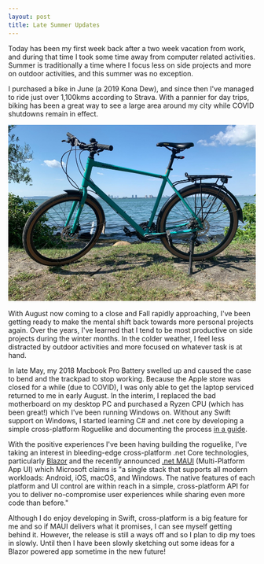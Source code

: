 ```yaml
---
layout: post
title: Late Summer Updates
---
```


Today has been my first week back after a two week vacation from work, and during that time I took some time away from computer related activities. Summer is traditionally a time where I focus less on side projects and more on outdoor activities, and this summer was no exception. 

I purchased a bike in June (a 2019 Kona Dew), and since then I've managed to ride just over 1,100kms according to Strava. With a pannier for day trips, biking has been a great way to see a large area around my city while COVID shutdowns remain in effect.     

![2019 Kona Dew](/img/posts/2019-kona-dew.png "My 2019 Kona Dew bike")

With August now coming to a close and Fall rapidly approaching, I've been getting ready to make the mental shift back towards more personal projects again. Over the years, I've learned that I tend to be most productive on side projects during the winter months. In the colder weather, I feel less distracted by outdoor activities and more focused on whatever task is at hand.

In late May, my 2018 Macbook Pro Battery swelled up and caused the case to bend and the trackpad to stop working. Because the Apple store was closed for a while (due to COVID), I was only able to get the laptop serviced returned to me in early August. In the interim, I replaced the bad motherboard on my desktop PC and purchased a Ryzen CPU (which has been great!) which I've been running Windows on. Without any Swift support on Windows, I started learning C# and .net core by developing a simple cross-platform Roguelike and documenting the process [in a guide](https://markjames.dev/2020-05-21-making-a-roguelike-in-c-with-gorogue-sadconsole-part-one/).

With the positive experiences I've been having building the roguelike, I've taking an interest in bleeding-edge cross-platform .net Core technologies, particularly [Blazor](https://dotnet.microsoft.com/apps/aspnet/web-apps/blazor) and the recently announced [.net MAUI](https://devblogs.microsoft.com/dotnet/introducing-net-multi-platform-app-ui/) (Multi-Platform App UI) which Microsoft claims is "a single stack that supports all modern workloads: Android, iOS, macOS, and Windows. The native features of each platform and UI control are within reach in a simple, cross-platform API for you to deliver no-compromise user experiences while sharing even more code than before." 

Although I do enjoy developing in Swift, cross-platform is a big feature for me and so if MAUI delivers what it promises, I can see myself getting behind it. However, the release is still a ways off and so I plan to dip my toes in slowly. Until then I have been slowly sketching out some ideas for a Blazor powered app sometime in the new future!




